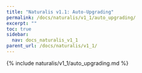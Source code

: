 ```yaml
---
title: "Naturalis v1.1: Auto-Upgrading"
permalink: /docs/naturalis/v1_1/auto_upgrading/
excerpt: ""
toc: true
sidebar:
  nav: docs_naturalis_v1_1
parent_url: /docs/naturalis/v1_1/
---
```


{% include naturalis/v1_1/auto_upgrading.md %}
